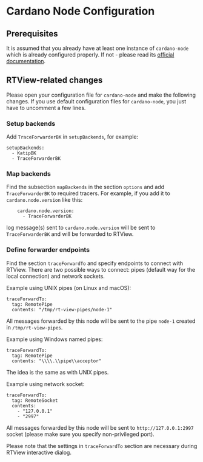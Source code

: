 # Cardano Node Configuration

## Prerequisites

It is assumed that you already have at least one instance of `cardano-node` which is already configured properly. If not - please read its [official documentation](https://docs.cardano.org/projects/cardano-node/en/latest/).

## RTView-related changes

Please open your configuration file for `cardano-node` and make the following changes. If you use default configuration files for `cardano-node`, you just have to uncomment a few lines.

### Setup backends

Add `TraceForwarderBK` in `setupBackends`, for example:

```
setupBackends:
  - KatipBK
  - TraceForwarderBK
```

### Map backends

Find the subsection `mapBackends` in the section `options` and add `TraceForwarderBK` to required tracers. For example, if you add it to `cardano.node.version` like this:

```
    cardano.node.version:
      - TraceForwarderBK
```

log message(s) sent to `cardano.node.version` will be sent to `TraceForwarderBK` and will be forwarded to RTView.

### Define forwarder endpoints

Find the section `traceForwardTo` and specify endpoints to connect with RTView. There are two possible ways to connect: pipes (default way for the local connection) and network sockets.

Example using UNIX pipes (on Linux and macOS):

```
traceForwardTo:
  tag: RemotePipe
  contents: "/tmp/rt-view-pipes/node-1"
```

All messages forwarded by this node will be sent to the pipe `node-1` created in `/tmp/rt-view-pipes`.

Example using Windows named pipes:

```
traceForwardTo:
  tag: RemotePipe
  contents: "\\\\.\\pipe\\acceptor"
```

The idea is the same as with UNIX pipes.

Example using network socket:

```
traceForwardTo:
  tag: RemoteSocket
  contents:
    - "127.0.0.1"
    - "2997"
```

All messages forwarded by this node will be sent to `http://127.0.0.1:2997` socket (please make sure you specify non-privileged port).

Please note that the settings in `traceForwardTo` section are necessary during RTView interactive dialog.
